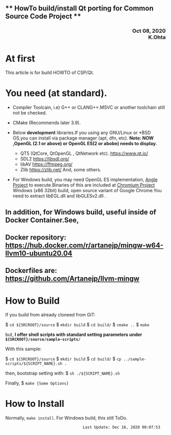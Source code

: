 <H2>** HowTo build/install Qt porting for Common Source Code Project **</H2>
<div align="right">
<H3>Oct 08, 2020<BR>
K.Ohta <whatisthis.sowhat _at_ gmail.com></H3>
</div>

At first
========
This article is for build HOWTO of CSP/Qt.

You need (at standard).
========

- Compiler Toolcain, i.e) G++ or CLANG++.MSVC or another toolchain still not be checked.

- CMake (Recommends later 3.9).

- Below **development** libraries.If you using any GNU/Linux or \*BSD OS,you can install via package manager (apt, dfn, etc). **Note: NOW ,OpenGL (2.1 or above) or OpenGL ES(2 or abobe) needs to display.**
  - QT5 (QtCore, QtOpenGL , QtNetwork etc). <https://www.qt.io/>
  - SDL2 <https://libsdl.org/>
  - libAV <https://ffmpeg.org/>
  - Zlib <https://zlib.net/>
    And, some others.
- For Windows build, you may need OpenGL ES implementation, [Angle Project](<https://github.com/Microsoft/angle>) to execute.Binaries of this are included at [Chromium Project](<http://www.chromium.org/>) Windows (x86 32bit) build, open source variant of Google Chrome.You need to extract libEGL.dll and libGLESv2.dll .

## In addition, for Windows build, useful inside of Docker Container.See,
## Docker repository: <https://hub.docker.com/r/artanejp/mingw-w64-llvm10-ubuntu20.04>
## Dockerfiles are: <https://github.com/Artanejp/llvm-mingw>

How to Build
============

If you build from already cloneed from GIT:

$ `cd ${SRCROOT}/source`
$ `mkdir build`
$ `cd build/`
$ `cmake ..`
$ `make`

but, **I offer shell scripts with standard setting parameters under `${SRCROOT}/source/sample-scripts/`**

With this sample:

$ `cd ${SRCROOT}/source`
$ `mkdir build`
$ `cd build/`
$ `cp ../sample-scripts/${SCRIPT_NAME}.sh .`

then, bootstrap setting with:
$ `sh ./${SCRIPT_NAME}.sh`

Finally,
$ `make {Some Options}`

How to Install
==============

Normally, `make install`.
For Windows build, this still ToDo.

                                      Last Update: Dec 16, 2020 00:07:53


